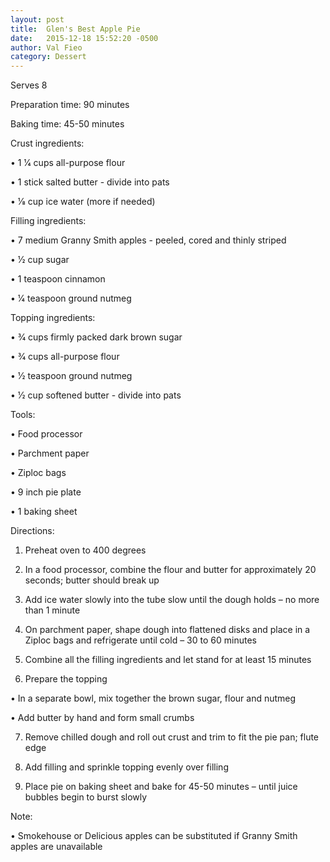 ```yaml
---
layout: post
title:  Glen's Best Apple Pie
date:   2015-12-18 15:52:20 -0500
author: Val Fieo
category: Dessert
---
```

Serves 8

Preparation time: 90 minutes 

Baking time: 45-50 minutes

Crust ingredients:

• 1 1⁄4 cups all-purpose flour

• 1 stick salted butter - divide into pats

• 1⁄8 cup ice water (more if needed)

Filling ingredients:

• 7 medium Granny Smith apples - peeled, cored and thinly striped

• 1⁄2 cup sugar

• 1 teaspoon cinnamon

• 1⁄4 teaspoon ground nutmeg

Topping ingredients:

• 3⁄4 cups firmly packed dark brown sugar

• 3⁄4 cups all-purpose flour

• 1⁄2 teaspoon ground nutmeg

• 1⁄2 cup softened butter - divide into pats

Tools:

• Food processor

• Parchment paper

• Ziploc bags

• 9 inch pie plate

• 1 baking sheet

Directions:

1. Preheat oven to 400 degrees

2. In a food processor, combine the flour and butter for approximately 20 seconds; butter should break up

3. Add ice water slowly into the tube slow until the dough holds – no more than 1 minute

4. On parchment paper, shape dough into flattened disks and place in a Ziploc bags and refrigerate until cold – 30 to 60 minutes

5. Combine all the filling ingredients and let stand for at least 15 minutes

6. Prepare the topping

• In a separate bowl, mix together the brown sugar, flour and nutmeg

• Add butter by hand and form small crumbs

7. Remove chilled dough and roll out crust and trim to fit the pie pan; flute edge

8. Add filling and sprinkle topping evenly over filling

9. Place pie on baking sheet and bake for 45-50 minutes – until juice bubbles begin to burst slowly

Note:

• Smokehouse or Delicious apples can be substituted if Granny Smith apples are unavailable